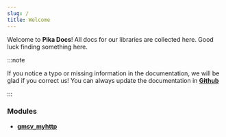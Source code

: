```yaml
---
slug: /
title: Welcome
---
```


Welcome to **Pika Docs**!
All docs for our libraries are collected here.
Good luck finding something here.

:::note

If you notice a typo or missing information in the documentation, we will be glad if you correct us!
You can always update the documentation in **[Github](https://github.com/Pika-Software/pika-docs)**

:::

### Modules
* [**gmsv_myhttp**](/gmsv_myhttp/intro)
